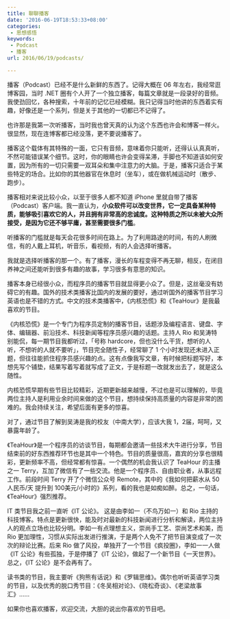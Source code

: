 ```yaml
---
title: 聊聊播客
date: '2016-06-19T18:53:33+08:00'
categories:
 - 思想感悟
keywords:
 - Podcast
 - 播客
url: 2016/06/19/podcasts/

---
```


播客（Podcast）已经不是什么新鲜的东西了。记得大概在 06 年左右，我经常逛博客园，当时 .NET 圈有个人开了一个独立播客，每篇文章就是一段录好的音频。我使劲回忆，各种搜索，十年前的记忆已经模糊。我只记得当时他讲的东西着实有趣，好像还是一个系列，但是关于其他的一切都已不记得了。

也许那是我第一次听播客，当时我也曾天真的认为这个东西也许会和博客一样火。很显然，现在连博客都已经没落，更不要说播客了。

播客这个载体有其特殊的一面，它只有音频，意味着你只能听，还得认认真真听，不然可能错误某个细节。这时，你的眼睛也许会变得呆滞，手脚也不知道该如何安置，因为所有的一切只需要一双耳朵和集中注意力的大脑。于是，播客只适合于某些特定的场合。比如你的其他器官在休息时（坐车），或在做机械运动时（散步、跑步）。

播客相对来说比较小众，以至于很多人都不知道 iPhone 里就自带了播客（Podcast）客户端。我一直认为，**小众软件可以改变世界，它一定具备某种特质，能够吸引喜欢它的人，并且拥有非常高的忠诚度。这种特质之所以未被大众所接受，是因为它还不够平庸，甚至需要很多门槛**。

听播客的门槛就是每天会花很多时间在路上。为了利用路途的时间，有的人刷微信，有的人戴上耳机，听音乐，看视频，有的人会选择听播客。

我就是选择听播客的那一个。有了播客，漫长的车程变得不再无聊，相反，在闭目养神之间还能听到很多有趣的故事，学习很多有意思的知识。

播客本身已经很小众，而程序员的播客节目就显得更小众了。但是，这丝毫没有妨碍它的有趣。国外的技术类播客比国内的发展的要好，通过听国外的播客节目学习英语也是不错的方式。中文的技术类播客中，《内核恐慌》和《TeaHour》是我最喜欢的节目。

《内核恐慌》是一个专门为程序员定制的播客节目，话题涉及编程语言、键盘、字体、编辑器、前沿技术、科技新闻等程序员感兴趣的话题。主持人 Rio 和吴涛特别能侃，每一期节目我都听过，「号称 hardcore，但也没什么干货，想听的人听，不想听的人就不要听」，节目完全随性子，经常聊了 1 个小时发现还未进入正题，但往往能抓住程序员感兴趣的点。这有点像我写文章，有时候把标题写好，本想先写个铺垫，结果写着写着就写成了正文，于是标题一改就发出去了，就是这么随性。

内核恐慌早期有些节目比较精彩，近期更新越来越慢，不过也是可以理解的，毕竟两位主持人是利用业余时间来做的这个节目，想持续保持高质量的内容是非常的困难的。我会持续关注，希望后面有更多的惊喜。

对了，通过节目了解到吴涛是我的校友（中南大学），应该大我 1，2届，呵呵，又暴露年龄了。

《TeaHour》是一个程序员的访谈节目，每期都会邀请一些技术大牛进行分享，节目结束前的好东西推荐环节也是其中一个特色。节目的质量很高，嘉宾的分享也很精彩，更新频率不高，但经常都有惊喜。一个偶然的机会我认识了 TeaHour 的主播之一 Terry，互加了微信有了一些交流。他是一个程序员、自由职业者，从事远程工作。前段时间 Terry 开了个微信公众号 Remote，其中的《我如何把薪水从 50人民币/天 提升到 100美元/小时的》系列，看的我也是如痴如醉。总之，一句话，《TeaHour》强烈推荐。

IT 类节目我之前一直听《IT 公论》。 这是由李如一（不鸟万如一）和 Rio 主持的科技博客。特点是更新很快，能及时对最新的科技新闻进行分析和解读，两位主持人的观点立场也比较分明。李如一有点理想主义，崇尚手工艺、崇尚艺术和美，而 Rio 更加理性，习惯从实际出发进行推演，于是两个人免不了把节目演变成了一次次的辩论比赛。后来 Rio 做了风投，单独开了一个节目《疯投圈》，李如一一人做《IT 公论》有些孤独，于是停播了《IT 公论》，做起了一个新节目《一天世界》。总之，《IT 公论》是不会再有了。

读书类的节目，我主要听《狗熊有话说》和《罗辑思维》。偶尔也听听英语学习类的节目，以及优秀的脱口秀节目：《冬吴相对论》、《晓松奇谈》、《老梁故事汇》……

如果你也喜欢播客，欢迎交流，大胆的说出你喜欢的节目吧。
